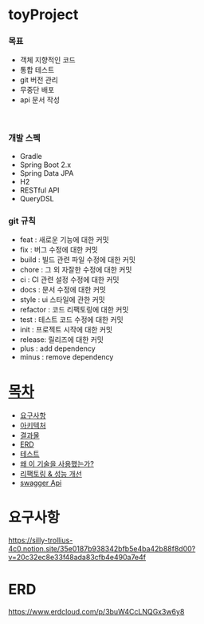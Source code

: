 # toyProject


### 목표
- 객체 지향적인 코드
- 통합 테스트
- git 버전 관리
- 무중단 배포
- api 문서 작성

 <br>

### 개발 스펙
- Gradle
- Spring Boot 2.x
- Spring Data JPA
- H2
- RESTful API
- QueryDSL

### git 규칙
- feat : 새로운 기능에 대한 커밋
- fix : 버그 수정에 대한 커밋
- build : 빌드 관련 파일 수정에 대한 커밋
- chore : 그 외 자잘한 수정에 대한 커밋
- ci : CI 관련 설정 수정에 대한 커밋
- docs : 문서 수정에 대한 커밋
- style : ui 스타일에 관한 커밋
- refactor : 코드 리팩토링에 대한 커밋
- test : 테스트 코드 수정에 대한 커밋
- init : 프로젝트 시작에 대한 커밋
- release: 릴리즈에 대한 커밋
- plus : add dependency
- minus : remove dependency

# [목차](#index) <a name = "index"></a>

- [요구사항](#requirement)
- [아키텍처](#structure)
- [결과물](#outputs)
- [ERD](#erd)  
- [테스트](#test)
- [왜 이 기술을 사용했는가?](#why)
- [리팩토링 & 성능 개선](#refactoring)
- [swagger Api](#api)



# 요구사항 <a name = "requirement"></a>
https://silly-trollius-4c0.notion.site/35e0187b938342bfb5e4ba42b88f8d00?v=20c32ec8e33f48ada83cfb4e490a7e4f

# ERD  <a name = "erd"></a>
https://www.erdcloud.com/p/3buW4CcLNQGx3w6y8
